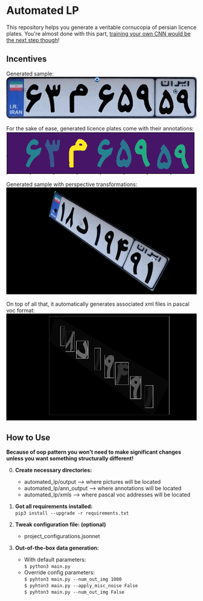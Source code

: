 # Automated LP
This repository helps you generate a veritable cornucopia of persian licence plates.
You're almost done with this part, [training your own CNN would be the next step though](https://gluon-cv.mxnet.io/install.html)!

## Incentives 
Generated sample:\
![Sample](https://github.com/Amir-Mehrpanah/atumated_lp/blob/master/README_contents/simple_out.png)

For the sake of ease, generated licence plates come with their annotations: \
![Annotation sample](https://github.com/Amir-Mehrpanah/atumated_lp/blob/master/README_contents/ann_simple_out.png) 

Generated sample with perspective transformations:\
![Annotation sample](https://github.com/Amir-Mehrpanah/atumated_lp/blob/master/README_contents/transform.gif) 

On top of all that, it automatically generates associated xml files in pascal voc format: \
![Sample](https://github.com/Amir-Mehrpanah/atumated_lp/blob/master/README_contents/pascal_voc_bbox.png)


## How to Use
**Because of oop pattern you won't need to make significant changes 
unless you want something structurally different!**

0. **Create necessary directories:**
    * automated_lp/output   --> where pictures will be located
    * automated_lp/ann_output   --> where annotations will be located
    * automated_lp/xmls     --> where pascal voc addresses will be located
1. **Got all requirements installed:**\
    ```pip3 install --upgrade -r requirements.txt```
    
2. **Tweak configuration file: (optional)**
    * project_configurations.jsonnet
    
3. **Out-of-the-box data generation:**
    * With default parameters:\
    ```$ python3 main.py```
    * Override config parameters:\
    ```$ pyhton3 main.py --num_out_img 1000```\
    ```$ pyhton3 main.py --apply_misc_noise False```\
    ```$ pyhton3 main.py --num_out_img False``` 
